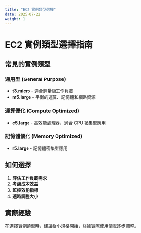 ```yaml
---
title: "EC2 實例類型選擇"
date: 2025-07-22
weight: 1
---
```


# EC2 實例類型選擇指南

## 常見的實例類型

### 通用型 (General Purpose)
- **t3.micro** - 適合輕量級工作負載
- **m5.large** - 平衡的運算、記憶體和網路資源

### 運算優化 (Compute Optimized) 
- **c5.large** - 高效能處理器，適合 CPU 密集型應用

### 記憶體優化 (Memory Optimized)
- **r5.large** - 記憶體密集型應用

## 如何選擇

1. **評估工作負載需求**
2. **考慮成本效益**
3. **監控效能指標**
4. **適時調整大小**

## 實際經驗

在選擇實例類型時，建議從小規格開始，根據實際使用情況逐步調整。